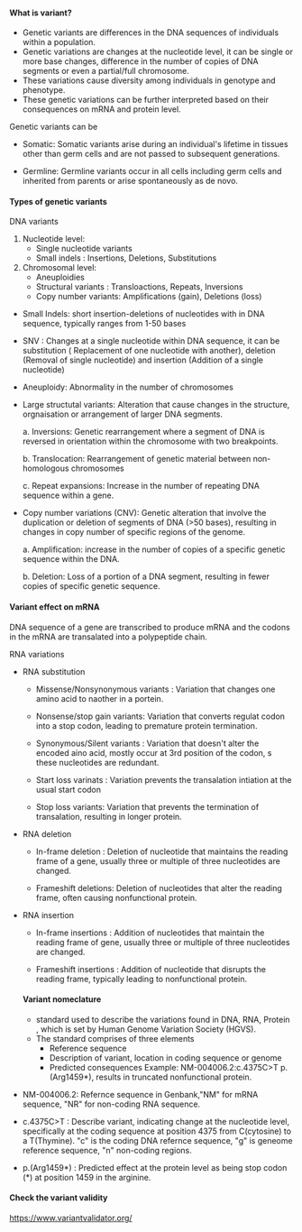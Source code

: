 #### What is variant?

- Genetic variants are differences in the DNA sequences of individuals within a population.
- Genetic variations are changes at the nucleotide level, it can be single or more base changes, difference in the number of copies of DNA segments or even a partial/full chromosome.
- These variations cause diversity among individuals in genotype and phenotype.
- These genetic variations can be further interpreted based on their consequences on mRNA and protein level.

 Genetic variants can be

- Somatic: Somatic variants arise during an individual's lifetime in tissues other than germ cells and are not passed to subsequent generations.

- Germline: Germline variants occur in all cells including germ cells and inherited from parents or arise spontaneously as de novo.

#### Types of genetic variants

DNA variants 
   1. Nucleotide level:
         - Single nucleotide variants
         - Small indels : Insertions, Deletions, Substitutions
   2. Chromosomal level:
         - Aneuploidies
         - Structural variants : Transloactions, Repeats, Inversions
         - Copy number variants: Amplifications (gain), Deletions (loss)


- Small Indels: short insertion-deletions of nucleotides with in DNA sequence, typically ranges from 1-50 bases 

- SNV : Changes at a single nucleotide within DNA sequence, it can be substitution ( Replacement of one nucleotide with another), deletion (Removal of single nucleotide) and insertion (Addition of a single nucleotide)

- Aneuploidy: Abnormality in the number of chromosomes 

- Large structutal variants: Alteration that cause changes in the structure, orgnaisation or arrangement of larger DNA segments.

    a. Inversions: Genetic rearrangement where a segment of DNA is reversed in orientation within the chromosome with two breakpoints.

    b. Translocation: Rearrangement of genetic material between non-homologous chromosomes

    c. Repeat expansions: Increase in the number of repeating DNA sequence within a gene.

- Copy number variations (CNV): Genetic alteration that involve the duplication or deletion of segments of DNA (>50 bases), resulting in changes in copy number of specific regions of the genome.

   a. Amplification: increase in the number of copies of a specific genetic sequence within the DNA. 

   b. Deletion: Loss of a portion of a DNA segment, resulting in fewer copies of specific genetic sequence.


#### Variant effect on mRNA

DNA sequence of a gene are transcribed to produce mRNA and the codons in the mRNA are transalated into a polypeptide chain. 

RNA variations

- RNA substitution
  
  -  Missense/Nonsynonymous variants : Variation that changes one amino acid to naother in a portein.

  -  Nonsense/stop gain variants: Variation that converts regulat codon into a stop codon, leading to premature protein termination.

  -  Synonymous/Silent variants : Variation that doesn't alter the encoded aino acid, mostly occur at 3rd position of the codon, s these nucleotides are redundant.

  -  Start loss varinats : Variation prevents the  transalation intiation at the usual start codon 

  -  Stop loss variants: Variation that prevents the termination of transalation, resulting in longer protein.

- RNA deletion
  
  - In-frame deletion : Deletion of nucleotide that maintains the reading frame of a gene, usually three or multiple of three nucleotides are changed.

  - Frameshift deletions: Deletion of nucleotides that alter the reading frame, often causing nonfunctional protein.

- RNA insertion
  
  - In-frame insertions : Addition of nucleotides that maintain the reading frame of gene, usually three or multiple of three nucleotides are changed.

  - Frameshift insertions : Addition of nucleotide that disrupts the reading frame, typically leading to nonfunctional protein.

  #### Variant nomeclature

  - standard used to describe the variations found in DNA, RNA, Protein , which is set by Human Genome Variation Society (HGVS). 
  - The standard comprises of three elements
     - Reference sequence
     - Description of variant, location in coding sequence or genome 
     - Predicted consequences 
Example: NM-004006.2:c.4375C>T p.(Arg1459*), results in truncated nonfunctional protein.

- NM-004006.2: Refernce sequence in Genbank,"NM" for mRNA sequence, "NR" for non-coding RNA sequence.
- c.4375C>T : Describe variant, indicating change at the nucleotide level, specifically at the coding sequence at position 4375 from C(cytosine) to a T(Thymine). "c" is the coding DNA refernce sequence, "g" is geneome reference sequence, "n" non-coding regions.
- p.(Arg1459*) : Predicted effect at the protein level as being stop codon (*) at position 1459 in the arginine.

#### Check the variant validity

https://www.variantvalidator.org/